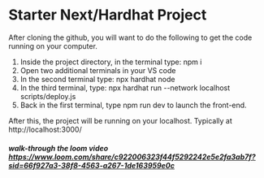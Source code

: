 # Starter Next/Hardhat Project

After cloning the github, you will want to do the following to get the code running on your computer.

1. Inside the project directory, in the terminal type: npm i
2. Open two additional terminals in your VS code
3. In the second terminal type: npx hardhat node
4. In the third terminal, type: npx hardhat run --network localhost scripts/deploy.js
5. Back in the first terminal, type npm run dev to launch the front-end.

After this, the project will be running on your localhost. 
Typically at http://localhost:3000/

##### walk-through the loom video https://www.loom.com/share/c922006323f44f5292242e5e2fa3ab7f?sid=66f927a3-38f8-4563-a267-1de163959e0c
